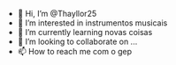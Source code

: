 - 👋 Hi, I’m @Thayllor25
- 👀 I’m interested in instrumentos musicais
- 🌱 I’m currently learning novas coisas
- 💞️ I’m looking to collaborate on ...
- 📫 How to reach me com o gep

<!---
Thayllor25/Thayllor25 is a ✨ special ✨ repository because its `README.md` (this file) appears on your GitHub profile.
You can click the Preview link to take a look at your changes.
--->
